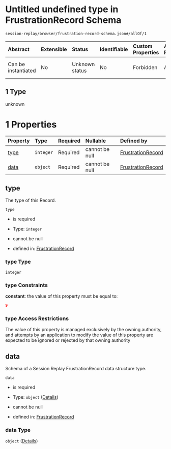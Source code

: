 # Untitled undefined type in FrustrationRecord Schema

```txt
session-replay/browser/frustration-record-schema.json#/allOf/1
```



| Abstract            | Extensible | Status         | Identifiable | Custom Properties | Additional Properties | Access Restrictions | Defined In                                                                                                              |
| :------------------ | :--------- | :------------- | :----------- | :---------------- | :-------------------- | :------------------ | :---------------------------------------------------------------------------------------------------------------------- |
| Can be instantiated | No         | Unknown status | No           | Forbidden         | Allowed               | none                | [frustration-record-schema.json\*](../out/session-replay/browser/frustration-record-schema.json "open original schema") |

## 1 Type

unknown

# 1 Properties

| Property      | Type      | Required | Nullable       | Defined by                                                                                                                                                 |
| :------------ | :-------- | :------- | :------------- | :--------------------------------------------------------------------------------------------------------------------------------------------------------- |
| [type](#type) | `integer` | Required | cannot be null | [FrustrationRecord](frustration-record-schema-allof-1-properties-type.md "session-replay/browser/frustration-record-schema.json#/allOf/1/properties/type") |
| [data](#data) | `object`  | Required | cannot be null | [FrustrationRecord](frustration-record-schema-allof-1-properties-data.md "session-replay/browser/frustration-record-schema.json#/allOf/1/properties/data") |

## type

The type of this Record.

`type`

* is required

* Type: `integer`

* cannot be null

* defined in: [FrustrationRecord](frustration-record-schema-allof-1-properties-type.md "session-replay/browser/frustration-record-schema.json#/allOf/1/properties/type")

### type Type

`integer`

### type Constraints

**constant**: the value of this property must be equal to:

```json
9
```

### type Access Restrictions

The value of this property is managed exclusively by the owning authority, and attempts by an application to modify the value of this property are expected to be ignored or rejected by that owning authority

## data

Schema of a Session Replay FrustrationRecord data structure type.

`data`

* is required

* Type: `object` ([Details](frustration-record-schema-allof-1-properties-data.md))

* cannot be null

* defined in: [FrustrationRecord](frustration-record-schema-allof-1-properties-data.md "session-replay/browser/frustration-record-schema.json#/allOf/1/properties/data")

### data Type

`object` ([Details](frustration-record-schema-allof-1-properties-data.md))
